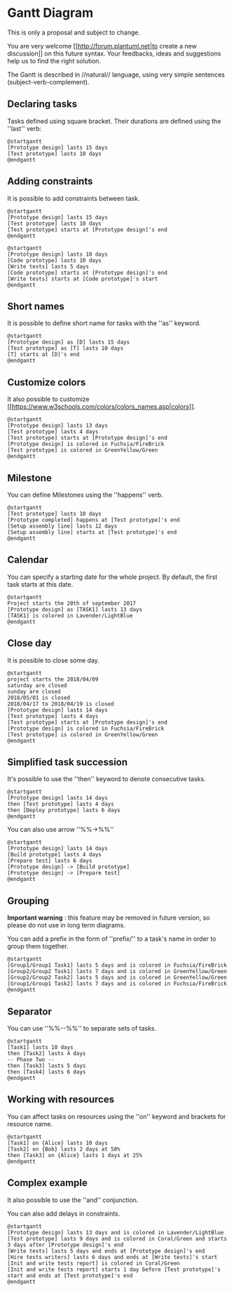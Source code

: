 # Gantt Diagram

This is only a proposal and subject to change.

You are very welcome [[http://forum.plantuml.net|to create a new discussion]] on this future syntax. Your feedbacks, ideas and suggestions help us to find the right solution.

The Gantt is described in //natural// language, using very simple sentences (subject-verb-complement). 

## Declaring tasks

Tasks defined using square bracket. Their durations are defined using the ''last'' verb:


```plantuml
@startgantt
[Prototype design] lasts 15 days
[Test prototype] lasts 10 days
@endgantt
```

## Adding constraints
It is possible to add constraints between task. 

```plantuml
@startgantt
[Prototype design] lasts 15 days
[Test prototype] lasts 10 days
[Test prototype] starts at [Prototype design]'s end
@endgantt
```

```plantuml
@startgantt
[Prototype design] lasts 10 days
[Code prototype] lasts 10 days
[Write tests] lasts 5 days
[Code prototype] starts at [Prototype design]'s end
[Write tests] starts at [Code prototype]'s start
@endgantt
```

## Short names
It is possible to define short name for tasks with the ''as'' keyword. 

```plantuml
@startgantt
[Prototype design] as [D] lasts 15 days
[Test prototype] as [T] lasts 10 days
[T] starts at [D]'s end
@endgantt
```

## Customize colors
It also possible to customize [[https://www.w3schools.com/colors/colors_names.asp|colors]]. 

```plantuml
@startgantt
[Prototype design] lasts 13 days
[Test prototype] lasts 4 days
[Test prototype] starts at [Prototype design]'s end
[Prototype design] is colored in Fuchsia/FireBrick 
[Test prototype] is colored in GreenYellow/Green 
@endgantt
```

## Milestone
You can define Milestones using the ''happens'' verb. 

```plantuml
@startgantt
[Test prototype] lasts 10 days
[Prototype completed] happens at [Test prototype]'s end
[Setup assembly line] lasts 12 days
[Setup assembly line] starts at [Test prototype]'s end
@endgantt
```

## Calendar
You can specify a starting date for the whole project. By default, the first task starts at this date. 

```plantuml
@startgantt
Project starts the 20th of september 2017
[Prototype design] as [TASK1] lasts 13 days
[TASK1] is colored in Lavender/LightBlue
@endgantt
```

## Close day
It is possible to close some day.

```plantuml
@startgantt
project starts the 2018/04/09
saturday are closed
sunday are closed
2018/05/01 is closed
2018/04/17 to 2018/04/19 is closed
[Prototype design] lasts 14 days
[Test prototype] lasts 4 days
[Test prototype] starts at [Prototype design]'s end
[Prototype design] is colored in Fuchsia/FireBrick 
[Test prototype] is colored in GreenYellow/Green 
@endgantt
```

## Simplified task succession
It's possible to use the ''then'' keyword to denote consecutive tasks.

```plantuml
@startgantt
[Prototype design] lasts 14 days
then [Test prototype] lasts 4 days
then [Deploy prototype] lasts 6 days
@endgantt
```

You can also use arrow ''%%->%%''

```plantuml
@startgantt
[Prototype design] lasts 14 days
[Build prototype] lasts 4 days
[Prepare test] lasts 6 days
[Prototype design] -> [Build prototype]
[Prototype design] -> [Prepare test]
@endgantt
```

## Grouping

**Important warning** : this feature may be removed in future version, so please do not use in long term diagrams.

You can add a prefix in the form of ''prefix/'' to a task's name in order to group them together.

```plantuml
@startgantt
[Group1/Group1 Task1] lasts 5 days and is colored in Fuchsia/FireBrick
[Group2/Group2 Task1] lasts 7 days and is colored in GreenYellow/Green
[Group2/Group2 Task2] lasts 5 days and is colored in GreenYellow/Green
[Group1/Group1 Task2] lasts 7 days and is colored in Fuchsia/FireBrick
@endgantt
```

## Separator

You can use ''%%--%%'' to separate sets of tasks.

```plantuml
@startgantt
[Task1] lasts 10 days
then [Task2] lasts 4 days
-- Phase Two --
then [Task3] lasts 5 days
then [Task4] lasts 6 days
@endgantt
```

## Working with resources
You can affect tasks on resources using the ''on'' keyword and brackets for resource name.

```plantuml
@startgantt
[Task1] on {Alice} lasts 10 days
[Task2] on {Bob} lasts 2 days at 50% 
then [Task3] on {Alice} lasts 1 days at 25%
@endgantt
```

## Complex example
It also possible to use the ''and'' conjunction.

You can also add delays in constraints. 

```plantuml
@startgantt
[Prototype design] lasts 13 days and is colored in Lavender/LightBlue
[Test prototype] lasts 9 days and is colored in Coral/Green and starts 3 days after [Prototype design]'s end
[Write tests] lasts 5 days and ends at [Prototype design]'s end
[Hire tests writers] lasts 6 days and ends at [Write tests]'s start
[Init and write tests report] is colored in Coral/Green
[Init and write tests report] starts 1 day before [Test prototype]'s start and ends at [Test prototype]'s end
@endgantt
```
